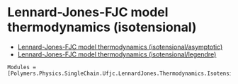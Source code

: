 # Lennard-Jones-FJC model thermodynamics (isotensional)

  * [Lennard-Jones-FJC model thermodynamics (isotensional/asymptotic)](../../../../../asymptotic)
  * [Lennard-Jones-FJC model thermodynamics (isotensional/legendre)](../../../../../legendre)

```@autodocs
Modules = [Polymers.Physics.SingleChain.Ufjc.LennardJones.Thermodynamics.Isotensional]
```
